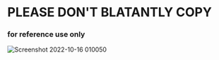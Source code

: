 # PLEASE DON'T BLATANTLY COPY

### for reference use only

![Screenshot 2022-10-16 010050](https://user-images.githubusercontent.com/116419708/227772729-6c95d090-6b5a-4610-ad16-87b78c85a378.png)
